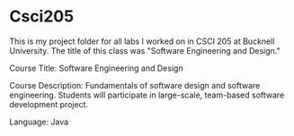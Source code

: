 # Csci205
This is my project folder for all labs I worked on in CSCI 205 at Bucknell University. The title of this class was "Software Engineering and Design."

Course Title: Software Engineering and Design

Course Description: Fundamentals of software design and software engineering. Students will participate in large-scale, team-based software development project.

Language: Java
